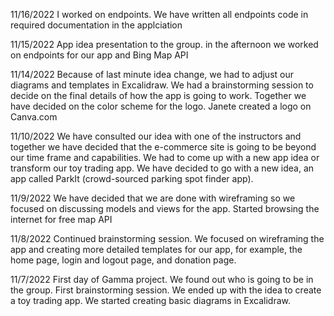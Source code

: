 11/16/2022
I worked on endpoints. We have written all endpoints code in required documentation in the applciation 

11/15/2022 
App idea presentation to the group. in the afternoon we worked on endpoints for our app and Bing Map API

11/14/2022 
Because of last minute idea change, we had to adjust our diagrams and templates in Excalidraw. We had a brainstorming session to decide on the final details of how the app is going to work. Together we have decided on the color scheme for the logo. Janete created a logo on Canva.com 

11/10/2022 
We have consulted our idea with one of the instructors and together we have decided that the e-commerce site is going to be beyond our time frame and capabilities. We had to come up with a new app idea or transform our toy trading app. We have decided to go with a new idea, an app called ParkIt (crowd-sourced parking spot finder app). 

11/9/2022 
We have decided that we are done with wireframing so we focused on discussing models and views for the app. Started browsing the internet for free map API 

11/8/2022 
Continued brainstorming session. We focused on wireframing the app and creating more detailed templates for our app, for example, the home page, login and logout page, and donation page. 

11/7/2022 
First day of Gamma project. We found out who is going to be in the group. First brainstorming session. We ended up with the idea to create a toy trading app. We started creating basic diagrams in Excalidraw.
